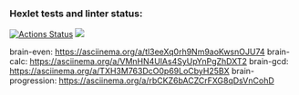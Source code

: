 ### Hexlet tests and linter status:
[![Actions Status](https://github.com/Katerus16/frontend-project-44/actions/workflows/hexlet-check.yml/badge.svg)](https://github.com/Katerus16/frontend-project-44/actions)
<a href="https://codeclimate.com/github/Katerus16/frontend-project-44/maintainability"><img src="https://api.codeclimate.com/v1/badges/e8a4388c3b43ee8fe316/maintainability" /></a>

brain-even: https://asciinema.org/a/tl3eeXq0rh9Nm9aoKwsnOJU74
brain-calc: https://asciinema.org/a/VMnHN4UlAs4SyUpYnPgZhDXT2
brain-gcd: https://asciinema.org/a/TXH3M763DcO0p69LoCbyH25BX
brain-progression: https://asciinema.org/a/rbCKZ6bACZCrFXG8qDsVnCohD